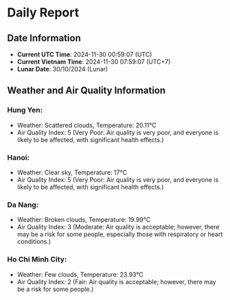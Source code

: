 # Daily Report
## Date Information
- **Current UTC Time**: 2024-11-30 00:59:07 (UTC)
- **Current Vietnam Time**: 2024-11-30 07:59:07 (UTC+7)
- **Lunar Date**: 30/10/2024 (Lunar)

## Weather and Air Quality Information

### Hung Yen:
- Weather: Scattered clouds, Temperature: 20.11°C
- Air Quality Index: 5 (Very Poor: Air quality is very poor, and everyone is likely to be affected, with significant health effects.)

### Hanoi:
- Weather: Clear sky, Temperature: 17°C
- Air Quality Index: 5 (Very Poor: Air quality is very poor, and everyone is likely to be affected, with significant health effects.)

### Da Nang:
- Weather: Broken clouds, Temperature: 19.99°C
- Air Quality Index: 3 (Moderate: Air quality is acceptable; however, there may be a risk for some people, especially those with respiratory or heart conditions.)

### Ho Chi Minh City:
- Weather: Few clouds, Temperature: 23.93°C
- Air Quality Index: 2 (Fair: Air quality is acceptable; however, there may be a risk for some people.)
